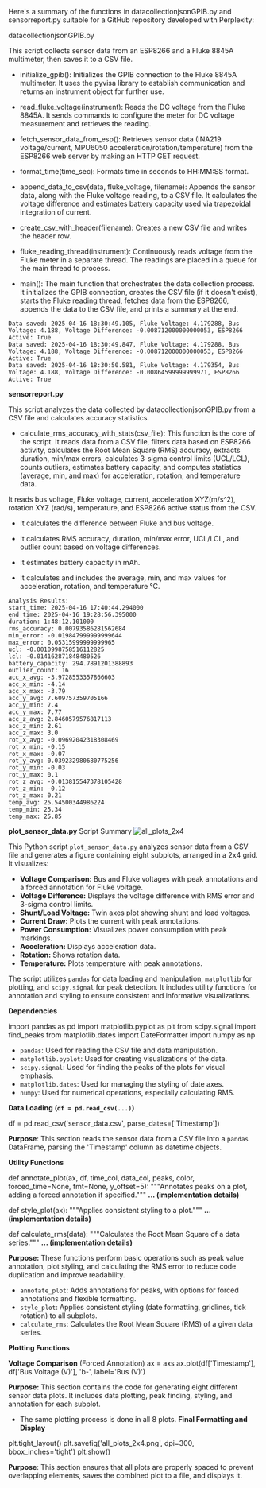 Here's a summary of the functions in datacollectionjsonGPIB.py and sensorreport.py suitable for a GitHub repository developed with Perplexity:

datacollectionjsonGPIB.py

This script collects sensor data from an ESP8266 and a Fluke 8845A multimeter, then saves it to a CSV file.

* initialize_gpib(): Initializes the GPIB connection to the Fluke 8845A multimeter. It uses the pyvisa library to establish communication and returns an instrument object for further use.

* read_fluke_voltage(instrument): Reads the DC voltage from the Fluke 8845A. It sends commands to configure the meter for DC voltage measurement and retrieves the reading.

* fetch_sensor_data_from_esp(): Retrieves sensor data (INA219 voltage/current, MPU6050 acceleration/rotation/temperature) from the ESP8266 web server by making an HTTP GET request.

* format_time(time_sec): Formats time in seconds to HH:MM:SS format.

* append_data_to_csv(data, fluke_voltage, filename): Appends the sensor data, along with the Fluke voltage reading, to a CSV file. It calculates the voltage difference and estimates battery capacity used via trapezoidal integration of current.

* create_csv_with_header(filename): Creates a new CSV file and writes the header row.

* fluke_reading_thread(instrument): Continuously reads voltage from the Fluke meter in a separate thread. The readings are placed in a queue for the main thread to process.

* main(): The main function that orchestrates the data collection process. It initializes the GPIB connection, creates the CSV file (if it doesn't exist), starts the Fluke reading thread, fetches data from the ESP8266, appends the data to the CSV file, and prints a summary at the end.
 ```Data saved: 2025-04-16 18:30:48.363, Fluke Voltage: 4.17926, Bus Voltage: 4.192, Voltage Difference: -0.012739999999999974, ESP8266 Active: True
Data saved: 2025-04-16 18:30:49.105, Fluke Voltage: 4.179288, Bus Voltage: 4.188, Voltage Difference: -0.008712000000000053, ESP8266 Active: True
Data saved: 2025-04-16 18:30:49.847, Fluke Voltage: 4.179288, Bus Voltage: 4.188, Voltage Difference: -0.008712000000000053, ESP8266 Active: True
Data saved: 2025-04-16 18:30:50.581, Fluke Voltage: 4.179354, Bus Voltage: 4.188, Voltage Difference: -0.00864599999999971, ESP8266 Active: True
``` 

**sensorreport.py**

This script analyzes the data collected by datacollectionjsonGPIB.py from a CSV file and calculates accuracy statistics.

* calculate_rms_accuracy_with_stats(csv_file): This function is the core of the script. It reads data from a CSV file, filters data based on ESP8266 activity, calculates the Root Mean Square (RMS) accuracy, extracts duration, min/max errors, calculates 3-sigma control limits (UCL/LCL), counts outliers, estimates battery capacity, and computes statistics (average, min, and max) for acceleration, rotation, and temperature data.

It reads bus voltage, Fluke voltage, current, acceleration XYZ(m/s^2), rotation XYZ (rad/s), temperature, and ESP8266 active status from the CSV.

* It calculates the difference between Fluke and bus voltage.

* It calculates RMS accuracy, duration, min/max error, UCL/LCL, and outlier count based on voltage differences.

* It estimates battery capacity in mAh.

* It calculates and includes the average, min, and max values for acceleration, rotation, and temperature °C.

```
Analysis Results:
start_time: 2025-04-16 17:40:44.294000
end_time: 2025-04-16 19:28:56.395000
duration: 1:48:12.101000
rms_accuracy: 0.00793586281562684
min_error: -0.019847999999999644
max_error: 0.05315999999999965
ucl: -0.0010998758516112825
lcl: -0.014162871848480526
battery_capacity: 294.7891201388893
outlier_count: 16
acc_x_avg: -3.9728553357866603
acc_x_min: -4.14
acc_x_max: -3.79
acc_y_avg: 7.609757359705166
acc_y_min: 7.4
acc_y_max: 7.77
acc_z_avg: 2.8460579576817113
acc_z_min: 2.61
acc_z_max: 3.0
rot_x_avg: -0.09692042318308469
rot_x_min: -0.15
rot_x_max: -0.07
rot_y_avg: 0.039232980680775256
rot_y_min: -0.03
rot_y_max: 0.1
rot_z_avg: -0.013815547378105428
rot_z_min: -0.12
rot_z_max: 0.21
temp_avg: 25.54500344986224
temp_min: 25.34
temp_max: 25.85

```
**plot_sensor_data.py** Script Summary
![all_plots_2x4](https://github.com/user-attachments/assets/d6b7d48d-b004-424d-bb00-703210f82b2d)

This Python script `plot_sensor_data.py` analyzes sensor data from a CSV file and generates a figure containing eight subplots, arranged in a 2x4 grid. It visualizes:

*   **Voltage Comparison:** Bus and Fluke voltages with peak annotations and a forced annotation for Fluke voltage.
*   **Voltage Difference:** Displays the voltage difference with RMS error and 3-sigma control limits.
*   **Shunt/Load Voltage:** Twin axes plot showing shunt and load voltages.
*   **Current Draw:** Plots the current with peak annotations.
*   **Power Consumption:** Visualizes power consumption with peak markings.
*   **Acceleration:** Displays acceleration data.
*   **Rotation:** Shows rotation data.
*   **Temperature:** Plots temperature with peak annotations.

The script utilizes `pandas` for data loading and manipulation, `matplotlib` for plotting, and `scipy.signal` for peak detection. It includes utility functions for annotation and styling to ensure consistent and informative visualizations.

**Dependencies**

import pandas as pd
import matplotlib.pyplot as plt
from scipy.signal import find_peaks
from matplotlib.dates import DateFormatter
import numpy as np

*   `pandas`: Used for reading the CSV file and data manipulation.
*   `matplotlib.pyplot`: Used for creating visualizations of the data.
*   `scipy.signal`: Used for finding the peaks of the plots for visual emphasis.
*   `matplotlib.dates`: Used for managing the styling of date axes.
*   `numpy`: Used for numerical operations, especially calculating RMS.

**Data Loading (`df = pd.read_csv(...)`)**

df = pd.read_csv('sensor_data.csv', parse_dates=['Timestamp'])

**Purpose**: This section reads the sensor data from a CSV file into a `pandas` DataFrame, parsing the 'Timestamp' column as datetime objects.

**Utility Functions**

def annotate_plot(ax, df, time_col, data_col, peaks, color, forced_time=None, fmt=None, y_offset=5):
"""Annotates peaks on a plot, adding a forced annotation if specified."""
**... (implementation details)**

def style_plot(ax):
"""Applies consistent styling to a plot."""
**... (implementation details)**

def calculate_rms(data):
"""Calculates the Root Mean Square of a data series."""
**... (implementation details)**

**Purpose:** These functions perform basic operations such as peak value annotation, plot styling, and calculating the RMS error to reduce code duplication and improve readability.
*   `annotate_plot`:  Adds annotations for peaks, with options for forced annotations and flexible formatting.
*   `style_plot`: Applies consistent styling (date formatting, gridlines, tick rotation) to all subplots.
*   `calculate_rms`: Calculates the Root Mean Square (RMS) of a given data series.

**Plotting Functions**

**Voltage Comparison** (Forced Annotation)
ax = axs
ax.plot(df['Timestamp'], df['Bus Voltage (V)'], 'b-', label='Bus (V)')

**Purpose:** This section contains the code for generating eight different sensor data plots. It includes data plotting, peak finding, styling, and annotation for each subplot.
* The same plotting process is done in all 8 plots.
**Final Formatting and Display**

plt.tight_layout()
plt.savefig('all_plots_2x4.png', dpi=300, bbox_inches='tight')
plt.show()

**Purpose**: This section ensures that all plots are properly spaced to prevent overlapping elements, saves the combined plot to a file, and displays it.
